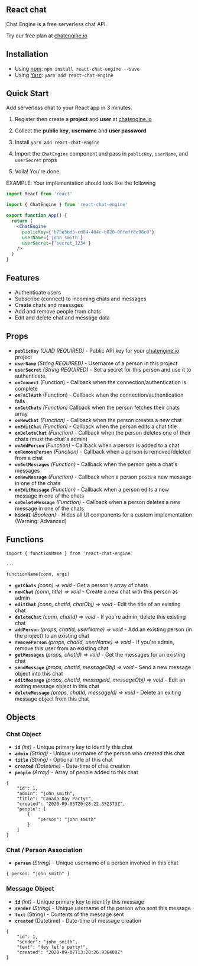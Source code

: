 ## React chat

Chat Engine is a free serverless chat API.

Try our free plan at [chatengine.io](https://chatengine.io)

## Installation

- Using [npm](https://www.npmjs.com/#getting-started): `npm install react-chat-engine --save`
- Using [Yarn](https://yarnpkg.com/): `yarn add react-chat-engine`

## Quick Start

Add serverless chat to your React app in 3 minutes.

1. Register then create a **project** and **user** at [chatengine.io](https://chatengine.io)

2. Collect the **public key**, **username** and **user password**

3. Install `yarn add react-chat-engine`

4. Import the `ChatEngine` component and pass in `publicKey`, `userName`, and `userSecret` props

5. Voila! You're done

EXAMPLE: Your implementation should look like the following

```jsx
import React from 'react'

import { ChatEngine } from 'react-chat-engine'

export function App() {
  return (
    <ChatEngine
      publicKey={'b75e5bd5-cd84-404c-b820-06feff8c98c0'}
      userName={'john_smith'}
      userSecret={'secret_1234'}
    />
  )
}
```

## Features

- Authenticate users
- Subscribe (connect) to incoming chats and messages
- Create chats and messages
- Add and remove people from chats
- Edit and delete chat and message data

## Props

- **`publicKey`** _(UUID REQUIRED)_ - Public API key for your [chatengine.io](https://chatengine.io) project
- **`userName`** _(String REQUIRED)_ - Username of a person in this project
- **`userSecret`** _(String REQUIRED)_ - Set a secret for this person and use it to authenticate.
- **`onConnect`** (Function) - Callback when the connection/authentication is complete
- **`onFailAuth`** (Function) - Callback when the connection/authentication fails
- **`onGetChats`** _(Function)_ Callback when the person fetches their chats array
- **`onNewChat`** _(Function)_ - Callback when the person creates a new chat
- **`onEditChat`** _(Function)_ - Callback when the person edits a chat title
- **`onDeleteChat`** _(Function)_ - Callback when the person deletes one of their chats (must the chat's admin)
- **`onAddPerson`** _(Function)_ - Callback when a person is added to a chat
- **`onRemovePerson`** _(Function)_ - Callback when a person is removed/deleted from a chat
- **`onGetMessages`** _(Function)_ - Callback when the person gets a chat's messages
- **`onNewMessage`** _(Function)_ - Callback when a person posts a new message in one of the chats
- **`onEditMessage`** _(Function)_ - Callback when a person edits a new message in one of the chats
- **`onDeleteMessage`** _(Function)_ - Callback when a person deletes a new message in one of the chats
- **`hideUI`** _(Boolean)_ - Hides all UI components for a custom implementation (Warning: Advanced)

## Functions

```
import { functionName } from 'react-chat-engine'

...

functionName(conn, args)
```

- **`getChats`** _(conn) => void_ - Get a person's array of chats
- **`newChat`** _(conn, title) => void_ - Create a new chat with this person as admin
- **`editChat`** _(conn, chatId, chatObj) => void_ - Edit the title of an existing chat
- **`deleteChat`** _(conn, chatId) => void_ - If you're admin, delete this existing chat
- **`addPerson`** _(props, chatId, userName) => void_ - Add an existing person (in the project) to an existing chat
- **`removePerson`** _(props, chatId, userName) => void_ - If you're admin, remove this user from an existing chat
- **`getMessages`** _(props, chatId) => void_ - Get the messages for an existing chat
- **`sendMessage`** _(props, chatId, messageObj) => void_ - Send a new message object into this chat
- **`editMessage`** _(props, chatId, messageId, messageObj) => void_ - Edit an exiting message object in this chat
- **`deleteMessage`** _(props, chatId, messageId) => void_ - Delete an exiting message object from this chat

## Objects

### Chat Object

- **`id`** _(int)_ - Unique primary key to identify this chat
- **`admin`** _(String)_ - Unique username of the person who created this chat
- **`title`** _(String)_ - Optional title of this chat
- **`created`** _(Datetime)_ - Date-time of chat creation
- **`people`** _(Array)_ - Array of people added to this chat

```
{
    "id": 1,
    "admin": "john_smith",
    "title": "Canada Day Party!",
    "created": "2020-09-05T20:28:22.352373Z",
    "people": [
        {
            "person": "john_smith"
        }
    ]
}
```

### Chat / Person Association

- **`person`** _(String)_ - Unique username of a person involved in this chat

```
{ person: "john_smith" }
```

### Message Object

- **`id`** _(int)_ - Unique primary key to identify this message
- **`sender`** _(String)_ - Unique username of the person who sent this message
- **`text`** (String) - Contents of the message sent
- **`created`** (Datetime) - Date-time of message creation

```
{
    "id": 1,
    "sender": "john_smith",
    "text": "Hey let's party!",
    "created": "2020-09-07T13:20:26.936400Z"
}
```
